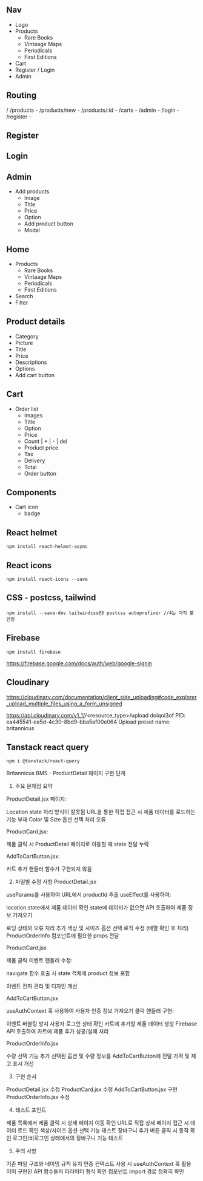 ## Nav

- Logo
- Products
  - Rare Books
  - Vintaage Maps
  - Periodicals
  - First Editions
- Cart
- Register / Login
- Admin

## Routing

<App>
/
/products - <AllProducts>
/products/new - <NewProduct>
/products/:id - <ProductDetail>
/carts - <MyCart>
/admin - <Admin>
/login - <Login>
/register - <Register>

## Register

## Login

## Admin

- Add products
  - Image
  - Title
  - Price
  - Option
  - Add product button
  - Modal

## Home

- Products
  - Rare Books
  - Vintaage Maps
  - Periodicals
  - First Editions
- Search
- Filter

## Product details

- Category
- Picture
- Title
- Price
- Descriptions
- Options
- Add cart button

## Cart

- Order list
  - Images
  - Title
  - Option
  - Price
  - Count | + | - | del
  - Product price
  - Tax
  - Delivery
  - Total
  - Order button

## Components

- Cart icon
  - badge

## React helmet

```
npm install react-helmet-async
```

## React icons

```
npm install react-icons --save
```

## CSS - postcss, tailwind

```
npm install --save-dev tailwindcss@3 postcss autoprefixer //4는 아직 불안정
```

## Firebase

```
npm install firebase
```

https://firebase.google.com/docs/auth/web/google-signin

## Cloudinary

https://cloudinary.com/documentation/client_side_uploading#code_explorer_upload_multiple_files_using_a_form_unsigned

https://api.cloudinary.com/v1_1/<cloud name>/<resource_type>/upload
doiqoi3of
PID: ea445541-ea5d-4c30-8bd9-bba5af00e064
Upload preset name: britannicus

## Tanstack react query

```
npm i @tanstack/react-query
```

Britannicus BMS - ProductDetail 페이지 구현 단계

1. 주요 문제점 요약

ProductDetail.jsx 페이지:

Location state 처리 방식이 잘못됨
URL을 통한 직접 접근 시 제품 데이터를 로드하는 기능 부재
Color 및 Size 옵션 선택 처리 오류

ProductCard.jsx:

제품 클릭 시 ProductDetail 페이지로 이동할 때 state 전달 누락

AddToCartButton.jsx:

카트 추가 핸들러 함수가 구현되지 않음

2. 파일별 수정 사항
   ProductDetail.jsx

useParams를 사용하여 URL에서 productId 추출
useEffect를 사용하여:

location.state에서 제품 데이터 확인
state에 데이터가 없으면 API 호출하여 제품 정보 가져오기

로딩 상태와 오류 처리 추가
색상 및 사이즈 옵션 선택 로직 수정 (배열 확인 후 처리)
ProductOrderInfo 컴포넌트에 필요한 props 전달

ProductCard.jsx

제품 클릭 이벤트 핸들러 수정:

navigate 함수 호출 시 state 객체에 product 정보 포함

이벤트 전파 관리 및 디자인 개선

AddToCartButton.jsx

useAuthContext 훅 사용하여 사용자 인증 정보 가져오기
클릭 핸들러 구현:

이벤트 버블링 방지
사용자 로그인 상태 확인
카트에 추가할 제품 데이터 생성
Firebase API 호출하여 카트에 제품 추가
성공/실패 처리

ProductOrderInfo.jsx

수량 선택 기능 추가
선택된 옵션 및 수량 정보를 AddToCartButton에 전달
가격 및 재고 표시 개선

3. 구현 순서

ProductDetail.jsx 수정
ProductCard.jsx 수정
AddToCartButton.jsx 구현
ProductOrderInfo.jsx 수정

4. 테스트 포인트

제품 목록에서 제품 클릭 시 상세 페이지 이동 확인
URL로 직접 상세 페이지 접근 시 데이터 로드 확인
색상/사이즈 옵션 선택 기능 테스트
장바구니 추가 버튼 클릭 시 동작 확인
로그인/비로그인 상태에서의 장바구니 기능 테스트

5. 주의 사항

기존 파일 구조와 네이밍 규칙 유지
인증 컨텍스트 사용 시 useAuthContext 훅 활용
이미 구현된 API 함수들의 파라미터 형식 확인
컴포넌트 import 경로 정확히 확인
